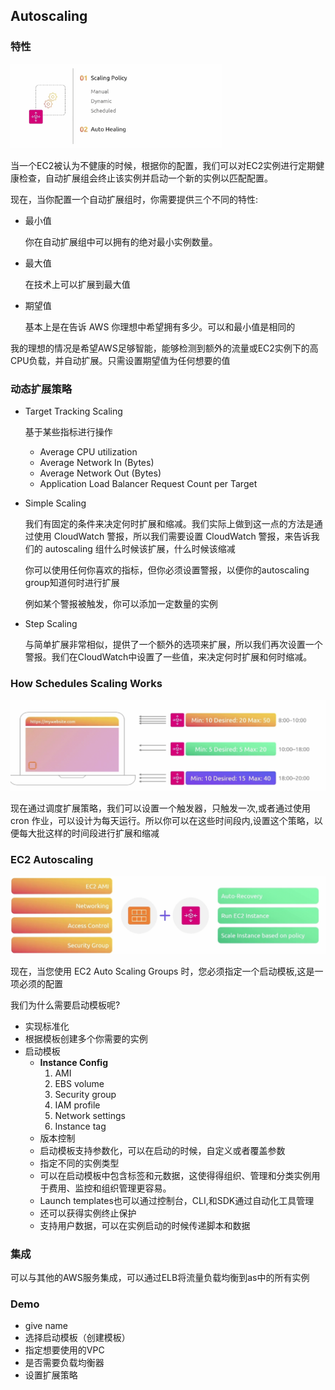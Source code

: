 ## Autoscaling

### 特性

<img src="./img/1.png" alt="1" style="zoom:33%;" />

当一个EC2被认为不健康的时候，根据你的配置，我们可以对EC2实例进行定期健康检查，自动扩展组会终止该实例并启动一个新的实例以匹配配置。

现在，当你配置一个自动扩展组时，你需要提供三个不同的特性:

+ 最小值

  你在自动扩展组中可以拥有的绝对最小实例数量。

+ 最大值

  在技术上可以扩展到最大值

+ 期望值

  基本上是在告诉 AWS 你理想中希望拥有多少。可以和最小值是相同的

我的理想的情况是希望AWS足够智能，能够检测到额外的流量或EC2实例下的高CPU负载，并自动扩展。只需设置期望值为任何想要的值

### 动态扩展策略

- Target Tracking Scaling

  基于某些指标进行操作

  - Average CPU utilization                                                                                                                                                                                                                                                                                                                                                                                                                                                                                                                                                                                                                                                                                                                                                                                                                                                                                                                                                                                                                                                                                                                                                                                                                                                                                                                                                                                                                                                                                                                                                                                                                                                                                                                                                                                                                                                                                                                                                                                                                                                                                                                                                                                                                                                                                                                                                                                                                                                                                                                                                                                                                                                                                                                                                                                                                                                                                                                                                                                                                                                                                                                                                                                                                                                                                                                                                                                                                                                                                                                                                                                                                                    
  - Average Network In (Bytes)
  - Average Network Out (Bytes)
  - Application Load Balancer Request Count per Target

+ Simple Scaling

  我们有固定的条件来决定何时扩展和缩减。我们实际上做到这一点的方法是通过使用 CloudWatch 警报，所以我们需要设置 CloudWatch 警报，来告诉我们的 autoscaling 组什么时候该扩展，什么时候该缩减

  你可以使用任何你喜欢的指标，但你必须设置警报，以便你的autoscaling group知道何时进行扩展

  例如某个警报被触发，你可以添加一定数量的实例

- Step Scaling

  与简单扩展非常相似，提供了一个额外的选项来扩展，所以我们再次设置一个警报。我们在CloudWatch中设置了一些值，来决定何时扩展和何时缩减。

### How Schedules Scaling Works

<img src="./img/2.png" alt="2" style="zoom:50%;" />

现在通过调度扩展策略，我们可以设置一个触发器，只触发一次,或者通过使用 cron 作业，可以设计为每天运行。所以你可以在这些时间段内,设置这个策略，以便每大批这样的时间段进行扩展和缩减

### EC2 Autoscaling

<img src="./img/3.png" alt="3" style="zoom:50%;" />

现在，当您使用 EC2 Auto Scaling Groups 时，您必须指定一个启动模板,这是一项必须的配置

我们为什么需要启动模板呢?

+ 实现标准化
+ 根据模板创建多个你需要的实例
+ 启动模板
  + **Instance Config**
    1. AMI
    2. EBS volume
    3. Security group
    4. IAM profile
    5. Network settings
    6. Instance tag
  + 版本控制
  + 启动模板支持参数化，可以在启动的时候，自定义或者覆盖参数
  + 指定不同的实例类型
  + 可以在启动模板中包含标签和元数据，这使得得组织、管理和分类实例用于费用、监控和组织管理更容易。 
  + Launch templates也可以通过控制台，CLI,和SDK通过自动化工具管理
  + 还可以获得实例终止保护
  + 支持用户数据，可以在实例启动的时候传递脚本和数据

### 集成

可以与其他的AWS服务集成，可以通过ELB将流量负载均衡到as中的所有实例

### Demo

+ give name
+ 选择启动模板（创建模板）
+ 指定想要使用的VPC
+ 是否需要负载均衡器
+ 设置扩展策略

